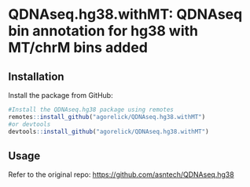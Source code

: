# QDNAseq.hg38.withMT: QDNAseq bin annotation for hg38 with MT/chrM bins added
 
## Installation

Install the package from GitHub:

``` r
#Install the QDNAseq.hg38 package using remotes
remotes::install_github("agorelick/QDNAseq.hg38.withMT")
#or devtools
devtools::install_github("agorelick/QDNAseq.hg38.withMT")
```

## Usage

Refer to the original repo: https://github.com/asntech/QDNAseq.hg38


